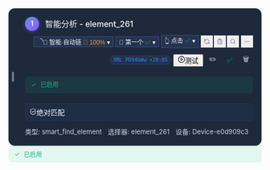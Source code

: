 <div role="button" tabindex="0" aria-disabled="false" aria-roledescription="sortable" aria-describedby="DndDescribedBy-14" style="opacity: 1; z-index: auto; touch-action: none;"><div class="modern-draggable-step-card _darkThemeCard_1srb3_13 " style="position: relative; background: rgb(30, 41, 59); color: rgb(248, 250, 252); border: 1px solid rgb(51, 65, 85); border-radius: 12px; padding: 16px; min-height: 80px; font-size: 14px; font-weight: 400; line-height: 1.5; cursor: grab; box-shadow: rgba(0, 0, 0, 0.12) 0px 1px 3px;"><div style="position: absolute; left: 6px; top: 50%; transform: translateY(-50%); width: 4px; height: 20px; background: var(--text-3, #CBD5E1); border-radius: 2px; opacity: 0.5; cursor: grab; transition: all var(--duration-fast, 120ms);"></div><div style="margin-left: 16px; display: flex; flex-direction: column; gap: 12px;"><div class="step-header" style="display: flex; align-items: flex-start; justify-content: space-between; gap: 8px; flex-wrap: wrap; min-width: 0px;"><div style="display: flex; align-items: center; gap: 12px; flex: 1 1 0%; min-width: 0px;"><div style="width: 28px; height: 28px; border-radius: 50%; background: var(--brand-gradient-primary, linear-gradient(135deg, #6E8BFF 0%, #8B5CF6 100%)); display: flex; align-items: center; justify-content: center; color: rgb(255, 255, 255); font-size: 13px; font-weight: 600; flex-shrink: 0; box-shadow: rgba(110, 139, 255, 0.3) 0px 2px 8px;">1</div><h4 style="margin: 0px; font-size: 16px; font-weight: 500; color: rgb(248, 250, 252); flex: 1 1 0%; line-height: 1.25; min-width: 0px; word-break: break-word; overflow-wrap: break-word;">智能分析 - element_261</h4></div><div class="button-group" style="display: flex; align-items: center; gap: 4px; flex-wrap: wrap; justify-content: flex-end; min-width: 0px; flex-shrink: 1; max-width: 100%;"><div style="display: flex; align-items: center; gap: 4px; flex-wrap: wrap;"><button type="button" class="ant-btn css-dev-only-do-not-override-1ao1prk ant-btn-default ant-btn-color-default ant-btn-variant-outlined ant-btn-sm ant-btn-loading ant-dropdown-trigger" style="background: rgba(110, 139, 255, 0.1); border: 1px solid rgba(110, 139, 255, 0.3); color: rgb(248, 250, 252); font-size: 12px;"><span class="ant-btn-icon ant-btn-loading-icon" style=""><span role="img" aria-label="loading" class="anticon anticon-loading anticon-spin"><svg viewBox="0 0 1024 1024" focusable="false" data-icon="loading" width="1em" height="1em" fill="currentColor" aria-hidden="true"><path d="M988 548c-19.9 0-36-16.1-36-36 0-59.4-11.6-117-34.6-171.3a440.45 440.45 0 00-94.3-139.9 437.71 437.71 0 00-139.9-94.3C629 83.6 571.4 72 512 72c-19.9 0-36-16.1-36-36s16.1-36 36-36c69.1 0 136.2 13.5 199.3 40.3C772.3 66 827 103 874 150c47 47 83.9 101.8 109.7 162.7 26.7 63.1 40.2 130.2 40.2 199.3.1 19.9-16 36-35.9 36z"></path></svg></span></span><span>🧠 智能·自动链</span><span style="color: rgb(245, 158, 11); font-size: 12px; margin-left: 4px;">🔄 100%</span><span style="margin-left: 4px;">▾</span></button><button type="button" class="ant-btn css-dev-only-do-not-override-1ao1prk ant-btn-default ant-btn-color-default ant-btn-variant-outlined ant-btn-sm ant-dropdown-trigger" style="background: rgba(110, 139, 255, 0.1); border: 1px solid rgba(110, 139, 255, 0.3); color: rgb(248, 250, 252); font-size: 12px;"><span>🎯 第一个</span><span style="color: rgb(16, 185, 129); font-size: 12px; margin-left: 4px;">✅</span><span style="margin-left: 4px;">▾</span></button><button type="button" class="ant-btn css-dev-only-do-not-override-1ao1prk ant-btn-default ant-btn-color-default ant-btn-variant-outlined ant-btn-sm ant-dropdown-trigger" style="background: rgba(110, 139, 255, 0.1); border: 1px solid rgba(110, 139, 255, 0.3); color: rgb(248, 250, 252); font-size: 12px;"><span>👆 点击</span><span style="color: rgb(16, 185, 129); font-size: 12px; margin-left: 4px;">✅</span><span style="margin-left: 4px;">▾</span></button><div style="display: flex; gap: 2px;"><button aria-describedby="«r148»" type="button" class="ant-btn css-dev-only-do-not-override-1ao1prk ant-btn-text ant-btn-color-default ant-btn-variant-text ant-btn-sm ant-btn-icon-only" style="color: rgb(100, 116, 139); border: none; padding: 2px 4px; min-width: 24px; height: 24px;"><span class="ant-btn-icon"><svg xmlns="http://www.w3.org/2000/svg" width="12" height="12" viewBox="0 0 24 24" fill="none" stroke="currentColor" stroke-width="2" stroke-linecap="round" stroke-linejoin="round" class="lucide lucide-refresh-ccw" aria-hidden="true"><path d="M21 12a9 9 0 0 0-9-9 9.75 9.75 0 0 0-6.74 2.74L3 8"></path><path d="M3 3v5h5"></path><path d="M3 12a9 9 0 0 0 9 9 9.75 9.75 0 0 0 6.74-2.74L21 16"></path><path d="M16 16h5v5"></path></svg></span></button><button aria-describedby="«r14a»" type="button" class="ant-btn css-dev-only-do-not-override-1ao1prk ant-btn-text ant-btn-color-default ant-btn-variant-text ant-btn-sm ant-btn-icon-only" style="color: rgb(100, 116, 139); border: none; padding: 2px 4px; min-width: 24px; height: 24px;"><span class="ant-btn-icon"><svg xmlns="http://www.w3.org/2000/svg" width="12" height="12" viewBox="0 0 24 24" fill="none" stroke="currentColor" stroke-width="2" stroke-linecap="round" stroke-linejoin="round" class="lucide lucide-clipboard-list" aria-hidden="true"><rect width="8" height="4" x="8" y="2" rx="1" ry="1"></rect><path d="M16 4h2a2 2 0 0 1 2 2v14a2 2 0 0 1-2 2H6a2 2 0 0 1-2-2V6a2 2 0 0 1 2-2h2"></path><path d="M12 11h4"></path><path d="M12 16h4"></path><path d="M8 11h.01"></path><path d="M8 16h.01"></path></svg></span></button><button aria-describedby="«r14c»" type="button" class="ant-btn css-dev-only-do-not-override-1ao1prk ant-btn-text ant-btn-color-default ant-btn-variant-text ant-btn-sm ant-btn-icon-only" style="color: rgb(100, 116, 139); border: none; padding: 2px 4px; min-width: 24px; height: 24px;"><span class="ant-btn-icon"><svg xmlns="http://www.w3.org/2000/svg" width="12" height="12" viewBox="0 0 24 24" fill="none" stroke="currentColor" stroke-width="2" stroke-linecap="round" stroke-linejoin="round" class="lucide lucide-search" aria-hidden="true"><path d="m21 21-4.34-4.34"></path><circle cx="11" cy="11" r="8"></circle></svg></span></button></div><button aria-describedby="«r14e»" type="button" class="ant-btn css-dev-only-do-not-override-1ao1prk ant-btn-text ant-btn-color-default ant-btn-variant-text ant-btn-sm ant-btn-icon-only" style="color: rgb(100, 116, 139); border: none; padding: 2px 4px; min-width: 24px; height: 24px;"><span class="ant-btn-icon"><svg xmlns="http://www.w3.org/2000/svg" width="12" height="12" viewBox="0 0 24 24" fill="none" stroke="currentColor" stroke-width="2" stroke-linecap="round" stroke-linejoin="round" class="lucide lucide-ellipsis" aria-hidden="true"><circle cx="12" cy="12" r="1"></circle><circle cx="19" cy="12" r="1"></circle><circle cx="5" cy="12" r="1"></circle></svg></span></button></div><button type="button" title="原始XML快照 2025/10/30 20:05:00" style="border: 1px solid rgb(51, 65, 85); background: rgba(59, 130, 246, 0.1); color: rgb(59, 130, 246); cursor: pointer; padding: 2px 6px; border-radius: 12px; font-size: 10px; font-family: monospace; line-height: 1.2; white-space: nowrap; transition: 120ms cubic-bezier(0, 0, 0.2, 1);">XML PD94bWw •20:05</button><span><button aria-describedby="«r14g»" type="button" class="ant-btn css-dev-only-do-not-override-1ao1prk ant-btn-default ant-btn-color-default ant-btn-variant-outlined ant-btn-sm text-blue-600 border-blue-300 hover:border-blue-400 step-action-btn" style="min-width: 60px;"><span class="ant-btn-icon"><span role="img" aria-label="play-circle" class="anticon anticon-play-circle"><svg viewBox="64 64 896 896" focusable="false" data-icon="play-circle" width="1em" height="1em" fill="currentColor" aria-hidden="true"><path d="M512 64C264.6 64 64 264.6 64 512s200.6 448 448 448 448-200.6 448-448S759.4 64 512 64zm0 820c-205.4 0-372-166.6-372-372s166.6-372 372-372 372 166.6 372 372-166.6 372-372 372z"></path><path d="M719.4 499.1l-296.1-215A15.9 15.9 0 00398 297v430c0 13.1 14.8 20.5 25.3 12.9l296.1-215a15.9 15.9 0 000-25.8zm-257.6 134V390.9L628.5 512 461.8 633.1z"></path></svg></span></span><span>测试</span></button></span><button type="button" title="编辑步骤" style="border: none; background: transparent; cursor: pointer; padding: 8px; border-radius: 6px; color: rgb(226, 232, 240); font-size: 14px; transition: 120ms cubic-bezier(0, 0, 0.2, 1);">✏️</button><button type="button" title="禁用步骤" style="border: none; background: transparent; cursor: pointer; padding: 8px; border-radius: 6px; color: rgb(16, 185, 129); font-size: 14px; transition: 120ms cubic-bezier(0, 0, 0.2, 1);">✅</button><button type="button" title="删除步骤" style="border: none; background: transparent; cursor: pointer; padding: 8px; border-radius: 6px; color: rgb(203, 213, 225); font-size: 14px; transition: 120ms cubic-bezier(0, 0, 0.2, 1);">🗑️</button></div></div><div class="status-indicator" style="display: flex; align-items: center; gap: 8px; padding: 8px 12px; background: rgba(16, 185, 129, 0.1); border-radius: 6px; font-size: 12px;"><span style="color: var(--success, #10B981); font-size: 12px;">✓</span><span style="color: var(--success, #10B981); font-weight: 500;">已启用</span></div><span class="ant-tag ant-tag-orange ant-dropdown-trigger css-dev-only-do-not-override-1ao1prk" style="cursor: pointer; user-select: none; margin-top: 8px; padding: 6px 8px; background: rgba(59, 130, 246, 0.05); border-radius: 6px; border: 1px solid rgba(59, 130, 246, 0.1);"><span role="img" aria-label="safety" class="anticon anticon-safety"><svg viewBox="0 0 1024 1024" focusable="false" data-icon="safety" width="1em" height="1em" fill="currentColor" aria-hidden="true"><path d="M512 64L128 192v384c0 212.1 171.9 384 384 384s384-171.9 384-384V192L512 64zm312 512c0 172.3-139.7 312-312 312S200 748.3 200 576V246l312-110 312 110v330z"></path><path d="M378.4 475.1a35.91 35.91 0 00-50.9 0 35.91 35.91 0 000 50.9l129.4 129.4 2.1 2.1a33.98 33.98 0 0048.1 0L730.6 434a33.98 33.98 0 000-48.1l-2.8-2.8a33.98 33.98 0 00-48.1 0L483 579.7 378.4 475.1z"></path></svg></span><span>绝对匹配</span></span><div style="display: flex; align-items: center; gap: 12px; font-size: 13px; color: rgb(203, 213, 225); line-height: 1.5;"><span>类型: smart_find_element</span><span>选择器: element_261</span><span>设备: Device-e0d909c3</span></div></div></div></div>


<div class="status-indicator" style="display: flex; align-items: center; gap: 8px; padding: 8px 12px; background: rgba(16, 185, 129, 0.1); border-radius: 6px; font-size: 12px;"><span style="color: var(--success, #10B981); font-size: 12px;">✓</span><span style="color: var(--success, #10B981); font-weight: 500;">已启用</span></div>